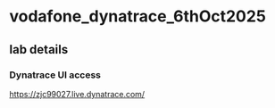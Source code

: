 # vodafone_dynatrace_6thOct2025

## lab details 

### Dynatrace UI access 

https://zjc99027.live.dynatrace.com/

